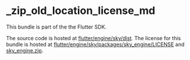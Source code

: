 # _zip_old_location_license_md

This bundle is part of the the Flutter SDK.

The source code is hosted at [flutter/engine/sky/dist](https://github.com/flutter/engine/tree/c4cd48e186460b32d44585ce3c103271ab676355/sky/dist).
The license for this bundle is hosted at [flutter/engine/sky/packages/sky_engine/LICENSE](https://github.com/flutter/engine/tree/c4cd48e186460b32d44585ce3c103271ab676355/sky/packages/sky_engine/LICENSE) 
and [sky_engine.zip](https://storage.googleapis.com/flutter_infra_release/flutter/c4cd48e186460b32d44585ce3c103271ab676355/sky_engine.zip).
